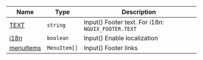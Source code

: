 <section id="main" data-note="AUTO-GENERATED CONTENT, DO NOT EDIT DIRECTLY!">

| Name                                                                                                    | Type                    | Description                                        |
| ------------------------------------------------------------------------------------------------------- | ----------------------- | -------------------------------------------------- |
| [TEXT](https://nguix-starter.lamnhan.com/content/reference/classes/footercomponent.html#text)           | <code>string</code>     | Input() Footer text. For i18n: `NGUIX_FOOTER.TEXT` |
| [i18n](https://nguix-starter.lamnhan.com/content/reference/classes/footercomponent.html#i18n)           | <code>boolean</code>    | Input() Enable localization                        |
| [menuItems](https://nguix-starter.lamnhan.com/content/reference/classes/footercomponent.html#menuitems) | <code>MenuItem[]</code> | Input() Footer links                               |

</section>

